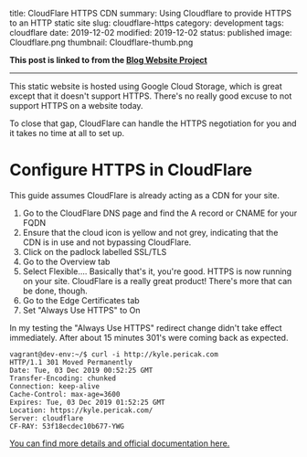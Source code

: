 title: CloudFlare HTTPS CDN
summary: Using Cloudflare to provide HTTPS to an HTTP static site
slug: cloudflare-https
category: development
tags: cloudflare
date: 2019-12-02
modified: 2019-12-02
status: published
image: Cloudflare.png
thumbnail: Cloudflare-thumb.png


**This post is linked to from the [Blog Website Project](/blog-website.html)**

---


This static website is hosted using Google Cloud Storage, which is great except
that it doesn't support HTTPS. There's no really good excuse to not support
HTTPS on a website today.

To close that gap, CloudFlare can handle the HTTPS negotiation for you and it
takes no time at all to set up.


# Configure HTTPS in CloudFlare

This guide assumes CloudFlare is already acting as a CDN for your site.

1. Go to the CloudFlare DNS page and find the A record or CNAME for your FQDN
1. Ensure that the cloud icon is yellow and not grey, indicating that the CDN
   is in use and not bypassing CloudFlare.
1. Click on the padlock labelled SSL/TLS
1. Go to the Overview tab
1. Select Flexible.... Basically that's it, you're good.
   HTTPS is now running on your site. CloudFlare is a really great product!
   There's more that can be done, though.
1. Go to the Edge Certificates tab
1. Set "Always Use HTTPS" to On

In my testing the "Always Use HTTPS" redirect change didn't take effect
immediately. After about 15 minutes 301's were coming back as expected.

```text
vagrant@dev-env:~/$ curl -i http://kyle.pericak.com
HTTP/1.1 301 Moved Permanently
Date: Tue, 03 Dec 2019 00:52:25 GMT
Transfer-Encoding: chunked
Connection: keep-alive
Cache-Control: max-age=3600
Expires: Tue, 03 Dec 2019 01:52:25 GMT
Location: https://kyle.pericak.com/
Server: cloudflare
CF-RAY: 53f18ecdec10b677-YWG
```

[You can find more details and official documentation here.](https://support.cloudflare.com/hc/en-us/articles/204144518)
